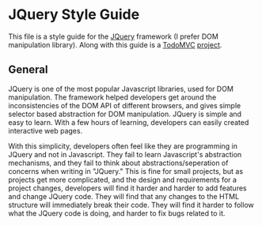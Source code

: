 JQuery Style Guide
====================

This file is a style guide for the [JQuery](https://jquery.com/) framework (I prefer DOM manipulation library). Along with this guide is a [TodoMVC](http://todomvc.com/) [project](JQuery).  

General
--------
JQuery is one of the most popular Javascript libraries, used for DOM manipulation. The framework helped developers get around the inconsistencies of the DOM API of different browsers, and gives simple selector based abstraction for DOM manipulation. JQuery is simple and easy to learn. With a few hours of learning, developers can easily created interactive web pages.

With this simplicity, developers often feel like they are programming in JQuery and not in Javascript. They fail to learn Javascript's abstraction mechanisms, and they fail to think about abstractions/seperation of concerns when writing in "JQuery." This is fine for small projects, but as projects get more complicated, and the design and requirements for a project changes, developers will find it harder and harder to add features and change JQuery code. They will find that any changes to the HTML structure will immediately break their code. They will find it harder to follow what the JQuery code is doing, and harder to fix bugs related to it.
